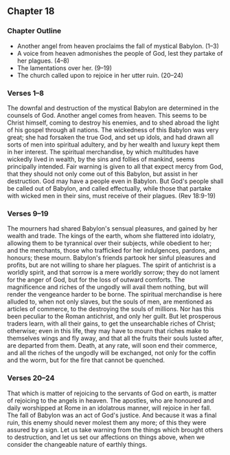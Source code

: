 ## Chapter 18

### Chapter Outline

- Another angel from heaven proclaims the fall of mystical Babylon. (1–3)
- A voice from heaven admonishes the people of God, lest they partake of her plagues. (4–8)
- The lamentations over her. (9–19)
- The church called upon to rejoice in her utter ruin. (20–24)

### Verses 1–8

The downfal and destruction of the mystical Babylon are determined in the counsels of God. Another angel comes from heaven. This seems to be Christ himself, coming to destroy his enemies, and to shed abroad the light of his gospel through all nations. The wickedness of this Babylon was very great; she had forsaken the true God, and set up idols, and had drawn all sorts of men into spiritual adultery, and by her wealth and luxury kept them in her interest. The spiritual merchandise, by which multitudes have wickedly lived in wealth, by the sins and follies of mankind, seems principally intended. Fair warning is given to all that expect mercy from God, that they should not only come out of this Babylon, but assist in her destruction. God may have a people even in Babylon. But God's people shall be called out of Babylon, and called effectually, while those that partake with wicked men in their sins, must receive of their plagues. (Rev 18:9-19)

### Verses 9–19

The mourners had shared Babylon's sensual pleasures, and gained by her wealth and trade. The kings of the earth, whom she flattered into idolatry, allowing them to be tyrannical over their subjects, while obedient to her; and the merchants, those who trafficked for her indulgences, pardons, and honours; these mourn. Babylon's friends partook her sinful pleasures and profits, but are not willing to share her plagues. The spirit of antichrist is a worldly spirit, and that sorrow is a mere worldly sorrow; they do not lament for the anger of God, but for the loss of outward comforts. The magnificence and riches of the ungodly will avail them nothing, but will render the vengeance harder to be borne. The spiritual merchandise is here alluded to, when not only slaves, but the souls of men, are mentioned as articles of commerce, to the destroying the souls of millions. Nor has this been peculiar to the Roman antichrist, and only her guilt. But let prosperous traders learn, with all their gains, to get the unsearchable riches of Christ; otherwise; even in this life, they may have to mourn that riches make to themselves wings and fly away, and that all the fruits their souls lusted after, are departed from them. Death, at any rate, will soon end their commerce, and all the riches of the ungodly will be exchanged, not only for the coffin and the worm, but for the fire that cannot be quenched.

### Verses 20–24

That which is matter of rejoicing to the servants of God on earth, is matter of rejoicing to the angels in heaven. The apostles, who are honoured and daily worshipped at Rome in an idolatrous manner, will rejoice in her fall. The fall of Babylon was an act of God's justice. And because it was a final ruin, this enemy should never molest them any more; of this they were assured by a sign. Let us take warning from the things which brought others to destruction, and let us set our affections on things above, when we consider the changeable nature of earthly things.

